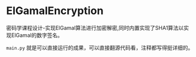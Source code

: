 # ElGamalEncryption

密码学课程设计-实现ElGamal算法进行加密解密,同时内置实现了SHA1算法以实现ElGamal的数字签名。

`main.py` 就是可以直接运行的成果，可以直接翻源代码看，注释都写得挺详细的。
